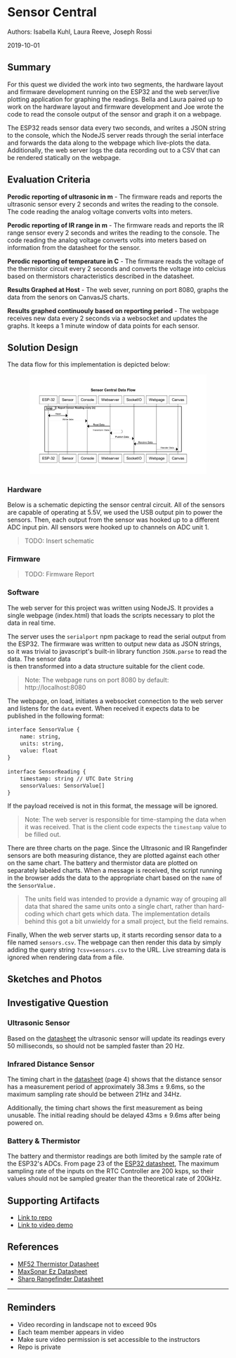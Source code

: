 # Sensor Central 
Authors: Isabella Kuhl, Laura Reeve, Joseph Rossi

2019-10-01

## Summary

For this quest we divided the work into two segments, the hardware layout and firmware 
development running on the ESP32 and the web server/live plotting application for graphing
the readings. Bella and Laura paired up to work on the hardware layout and firmware
development and Joe wrote the code to read the console output of the sensor and graph
it on a webpage.

The ESP32 reads sensor data every two seconds, and writes a JSON string to the console,
which the NodeJS server reads through the serial interface and forwards the data along
to the webpage which live-plots the data. Additionally, the web server logs the data
recording out to a CSV that can be rendered statically on the webpage.


## Evaluation Criteria

**Perodic reporting of ultrasonic in m** - The firmware reads and reports the ultrasonic
sensor every 2 seconds and writes the reading to the console. The code reading the analog
voltage converts volts into meters.


**Perodic reporting of IR range in m** - The firmware reads and reports the IR range
sensor every 2 seconds and writes the reading to the console. The code reading the analog
voltage converts volts into meters based on information from the datasheet  for the sensor.

**Perodic reporting of temperature in C** - The firmware reads the voltage of the thermistor
circuit every 2 seconds and converts the voltage into celcius based on thermistors 
characteristics described in the datasheet.

**Results Graphed at Host** - The web sever, running on port 8080, graphs the data from
the senors on CanvasJS charts.

**Results graphed continuouly based on reporting period** - The webpage receives new
data every 2 seconds via a websocket and updates the graphs. It keeps a 1 minute window of
data points for each sensor.

## Solution Design

The data flow for this implementation is depicted below:

<center><img src="./images/dataflow-sequence-diagram.png" width="80%"></center>


### Hardware

Below is a schematic depicting the sensor central circuit.  All of the sensors are 
capable of operating at 5.5V, we used the USB output pin to power the sensors. Then, 
each output from the sensor was hooked up to a different ADC input pin.  All sensors 
were hooked up to channels on ADC unit 1.

> TODO: Insert schematic


### Firmware

> TODO: Firmware Report 


### Software 

The web server for this project was written using NodeJS. It provides a single webpage
(index.html) that loads the scripts necessary to plot the data in real time.

The server uses the `serialport` npm package to read the serial output from 
the ESP32.  The firmware was written to output new data as JSON strings, so it was trivial 
to javascript's built-in library function `JSON.parse` to read the data.  The sensor data  
is then transformed into a data structure  suitable for the client code.

> Note: The webpage runs on port 8080 by default: http://localhost:8080

The webpage, on load, initiates  a websocket connection to the web server and listens for the
`data` event. When received it expects data to be published in the following format:

```
interface SensorValue {
    name: string,
    units: string,
    value: float
}

interface SensorReading {
    timestamp: string // UTC Date String
    sensorValues: SensorValue[]
}
```
If the payload received is not in this format, the message will be ignored. 

> Note: The web server is responsible for time-stamping the data when it was received. That is
> the client code expects the `timestamp` value to be filled out.  


There are three charts on the page. Since the Ultrasonic and IR Rangefinder sensors are both
measuring distance, they are plotted against each other on the same chart. The battery and 
thermistor data are plotted on separately labeled charts.  When a message is received, the 
script running in the browser adds the data to the appropriate chart based on the 
`name` of the `SensorValue.`

> The units field was intended to provide a dynamic way of grouping all data that shared
> the same units onto a single chart, rather than hard-coding which chart gets which data.
> The implementation details behind this got a bit unwieldy for a small project, but the 
> field remains.

Finally, When the web server starts up, it starts recording sensor data to a file 
named `sensors.csv`. The webpage can then render this data by simply adding the query
string `?csv=sensors.csv` to the URL.  Live streaming  data is ignored when rendering 
data from a file.


## Sketches and Photos


## Investigative Question


### Ultrasonic Sensor

Based on the [datasheet][1] the ultrasonic sensor will update its readings every 
50 milliseconds, so should not be sampled faster than 20 Hz.


### Infrared Distance Sensor

The timing chart in the [datasheet][2] (page 4) shows that the distance 
sensor has a measurement period of approximately 38.3ms ± 9.6ms, so the 
maximum  sampling rate should be between 21Hz and 34Hz.

Additionally, the timing chart shows the first measurement as being unusable. 
The initial reading should be delayed 43ms ± 9.6ms after being powered on.


### Battery & Thermistor

The battery and thermistor readings are both limited by the sample rate
of the ESP32's ADCs. From page 23 of the [ESP32 datasheet][3], The maximum 
sampling rate of the inputs on the RTC Controller are 200 ksps, so their values should not
be sampled greater than the theoretical  rate of 200kHz.

[1]: https://www.maxbotix.com/documents/LV-MaxSonar-EZ_Datasheet.pdf
[2]: https://www.sparkfun.com/datasheets/Sensors/Infrared/gp2y0a02yk_e.pdf
[3]: https://www.espressif.com/sites/default/files/documentation/esp32_datasheet_en.pdf#page=30


## Supporting Artifacts
- [Link to repo](https://github.com/BU-EC444/Team15-Kuhl-Reeve-Rossi/quest-2)
- [Link to video demo](https://youtu.be/oHcK3RRd34U)


## References

* [MF52 Thermistor Datasheet](https://www.eaa.net.au/PDF/Hitech/MF52type.pdf)
* [MaxSonar Ez Datasheet](https://www.maxbotix.com/documents/LV-MaxSonar-EZ_Datasheet.pdf)
* [Sharp Rangefinder Datasheet](https://www.sparkfun.com/datasheets/Sensors/Infrared/gp2y0a02yk_e.pdf)


-----

## Reminders

- Video recording in landscape not to exceed 90s
- Each team member appears in video
- Make sure video permission is set accessible to the instructors
- Repo is private
